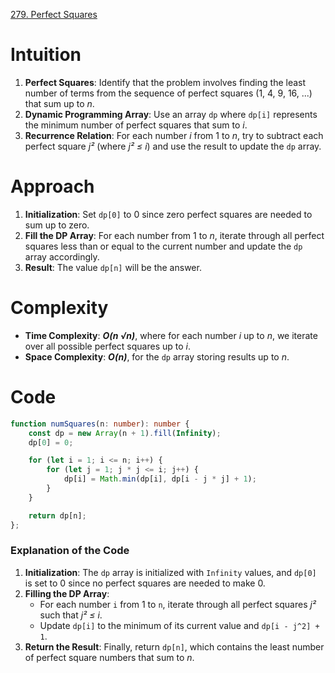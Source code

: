 [279. Perfect Squares](https://leetcode.com/problems/perfect-squares/)

# Intuition

1. **Perfect Squares**: Identify that the problem involves finding the least number of terms from the sequence of perfect squares (1, 4, 9, 16, ...) that sum up to *n*.
2. **Dynamic Programming Array**: Use an array `dp` where `dp[i]` represents the minimum number of perfect squares that sum to *i*.
3. **Recurrence Relation**: For each number *i* from 1 to *n*, try to subtract each perfect square *j²* (where *j² ≤ i*) and use the result to update the `dp` array.

# Approach

1. **Initialization**: Set `dp[0]` to 0 since zero perfect squares are needed to sum up to zero.
2. **Fill the DP Array**: For each number from 1 to *n*, iterate through all perfect squares less than or equal to the current number and update the `dp` array accordingly.
3. **Result**: The value `dp[n]` will be the answer.

# Complexity

- **Time Complexity**: ***O(n √n)***, where for each number *i* up to *n*, we iterate over all possible perfect squares up to *i*.
- **Space Complexity**: ***O(n)***, for the `dp` array storing results up to *n*.

# Code
```typescript
function numSquares(n: number): number {
    const dp = new Array(n + 1).fill(Infinity);
    dp[0] = 0;

    for (let i = 1; i <= n; i++) {
        for (let j = 1; j * j <= i; j++) {
            dp[i] = Math.min(dp[i], dp[i - j * j] + 1);
        }
    }

    return dp[n];
};

```

### Explanation of the Code

1. **Initialization**: The `dp` array is initialized with `Infinity` values, and `dp[0]` is set to 0 since no perfect squares are needed to make 0.
2. **Filling the DP Array**:
   - For each number `i` from 1 to `n`, iterate through all perfect squares *j²* such that *j² ≤ i*.
   - Update `dp[i]` to the minimum of its current value and `dp[i - j^2] + 1`.
3. **Return the Result**: Finally, return `dp[n]`, which contains the least number of perfect square numbers that sum to *n*.